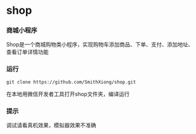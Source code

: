 # shop
### 商城小程序
Shop是一个商城购物类小程序，实现购物车添加商品、下单、支付、添加地址、查看订单详情功能
### 运行
`git clone https://github.com/SmithXiong/shop.git`

在本地用微信开发者工具打开shop文件夹，编译运行
### 提示
调试请看真机效果，模拟器效果不准确
